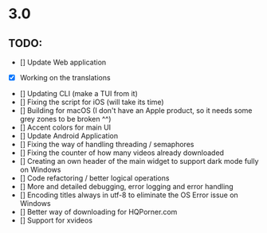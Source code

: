# 3.0


## TODO:

- [] Update Web application
- [x] Working on the translations
- [] Updating CLI (make a TUI from it)
- [] Fixing the script for iOS (will take its time)
- [] Building for macOS (I don't have an Apple product, so it needs some grey zones to be broken ^^)
- [] Accent colors for main UI
- [] Update Android Application
- [] Fixing the way of handling threading / semaphores
- [] Fixing the counter of how many videos already downloaded
- [] Creating an own header of the main widget to support dark mode fully on Windows
- [] Code refactoring / better logical operations
- [] More and detailed debugging, error logging and error handling
- [] Encoding titles always in utf-8 to eliminate the OS Error issue on Windows
- [] Better way of downloading for HQPorner.com
- [] Support for xvideos